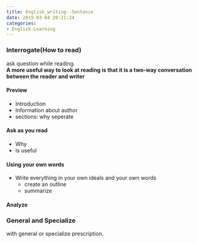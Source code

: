 ```yaml
---
title: English_writing--Sentence
date: 2019-03-04 20:21:24
categories:
- English-Learning
---
```

### Interrogate(How to read)
ask question while reading.  
**A more useful way to look at reading is that it is a two-way conversation between the reader and writer**  

#### Preview
- Introduction
- Information about author
- sections: why seperate

#### Ask as you read
- Why
- Is useful

#### Using your own words
- Write everything in your own ideals and your own  words
	- create an outline
	- summarize
#### Analyze


### General and Specialize
with general or specialize prescription.
